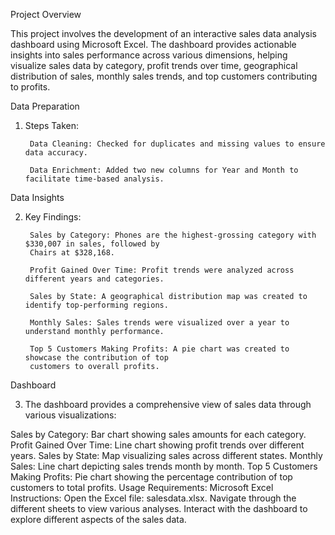 Project Overview

This project involves the development of an interactive sales data analysis dashboard using Microsoft Excel. The dashboard provides actionable insights into sales performance across various dimensions, helping visualize sales data by category, profit trends over time, geographical distribution of sales, monthly sales trends, and top customers contributing to profits.

Data Preparation

1)  Steps Taken:

         Data Cleaning: Checked for duplicates and missing values to ensure data accuracy.

         Data Enrichment: Added two new columns for Year and Month to facilitate time-based analysis.

Data Insights

2)  Key Findings:

         Sales by Category: Phones are the highest-grossing category with $330,007 in sales, followed by 
         Chairs at $328,168.

         Profit Gained Over Time: Profit trends were analyzed across different years and categories.

         Sales by State: A geographical distribution map was created to identify top-performing regions.

         Monthly Sales: Sales trends were visualized over a year to understand monthly performance.

         Top 5 Customers Making Profits: A pie chart was created to showcase the contribution of top 
         customers to overall profits.

Dashboard

3)  The dashboard provides a comprehensive view of sales data through various visualizations:


Sales by Category: Bar chart showing sales amounts for each category.
Profit Gained Over Time: Line chart showing profit trends over different years.
Sales by State: Map visualizing sales across different states.
Monthly Sales: Line chart depicting sales trends month by month.
Top 5 Customers Making Profits: Pie chart showing the percentage contribution of top customers to total profits.
Usage
Requirements:
Microsoft Excel
Instructions:
Open the Excel file: salesdata.xlsx.
Navigate through the different sheets to view various analyses.
Interact with the dashboard to explore different aspects of the sales data.
